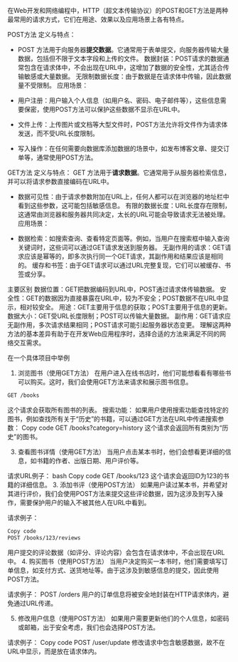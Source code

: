 在Web开发和网络编程中，HTTP（超文本传输协议）的POST和GET方法是两种最常用的请求方式，它们在用途、效果以及应用场景上各有特点。

POST方法
定义与特点：

- POST 方法用于向服务器**提交数据**。它通常用于表单提交，向服务器传输大量数据，包括但不限于文本字段和上传的文件。
数据封装：POST请求的数据通常包含在请求体中，不会出现在URL中，这增加了数据的安全性，尤其适合传输敏感或大量数据。
无限制数据长度：由于数据是在请求体中传输，因此数据量不受限制。
应用场景：

- 用户注册：用户输入个人信息（如用户名、密码、电子邮件等），这些信息需要保密，使用POST方法可以保护这些数据不显示在URL中。
- 文件上传：上传图片或文档等大型文件时，POST方法允许将文件作为请求体发送，而不受URL长度限制。
- 写入操作：在任何需要向数据库添加数据的场景中，如发布博客文章、提交订单等，通常使用POST方法。

GET方法
定义与特点：
GET 方法用于**请求数据**。它通常用于从服务器检索信息，并可以将请求参数直接编码在URL中。
- 数据可见性：由于请求参数附加在URL上，任何人都可以在浏览器的地址栏中看到这些参数，这可能包括敏感信息。
有限的数据长度：URL长度存在限制，这通常由浏览器和服务器共同决定，太长的URL可能会导致请求无法被处理。
应用场景：

- 数据检索：如搜索查询、查看特定页面等。例如，当用户在搜索框中输入查询关键词时，这些词可以通过GET请求发送到服务器。
无副作用的请求：GET请求应该是幂等的，即多次执行同一个GET请求，其副作用和结果应该是相同的。
缓存和书签：由于GET请求可以通过URL完整复现，它们可以被缓存、书签或分享。

主要区别
数据位置：GET把数据编码到URL中，POST通过请求体传输数据。
安全性：GET的数据因为直接暴露在URL中，较为不安全；POST数据不在URL中显示，相对较安全。
用途：GET主要用于信息的获取；POST主要用于信息的更新。
数据大小：GET受URL长度限制；POST可以传输大量数据。
副作用：GET请求应无副作用，多次请求结果相同；POST请求可能引起服务器状态变更。
理解这两种方法的基本差异有助于在开发Web应用程序时，选择合适的方法来满足不同的网络交互需求。

在一个具体项目中举例

1. 浏览图书（使用GET方法）
在用户进入在线书店时，他们可能想看看有哪些书可以购买。这时，我们会使用GET方法来请求和展示图书信息。

```bash
GET /books
```
这个请求会获取所有图书的列表。
搜索功能：
如果用户使用搜索功能查找特定的图书，例如查找所有关于“历史”的书籍，可以通过GET方法在URL中传递搜索参数：
Copy code
GET /books?category=history
这个请求会返回所有类别为“历史”的图书。

3. 查看图书详情（使用GET方法）
当用户点击某本书时，他们会想看更详细的信息，如书籍的作者、出版日期、用户评价等。

请求URL例子：
bash
Copy code
GET /books/123
这个请求会返回ID为123的书籍的详细信息。
3. 添加书评（使用POST方法）
如果用户读过某本书，并希望对其进行评价，我们会使用POST方法来提交这些评论数据，因为这涉及到写入操作，需要保护用户的输入不被其他人在URL中看到。

请求例子：
```bash
Copy code
POST /books/123/reviews
```
用户提交的评论数据（如评分、评论内容）会包含在请求体中，不会出现在URL中。
4. 购买图书（使用POST方法）
当用户决定购买一本书时，他们需要填写订单信息，如支付方式、送货地址等。由于这涉及到敏感信息的提交，因此使用POST方法。

请求例子：
POST /orders
用户的订单信息将被安全地封装在HTTP请求体内，避免通过URL传递。

5. 修改用户信息（使用POST方法）
如果用户需要更新他们的个人信息，如密码或邮箱，出于安全考虑，我们也会选择POST方法。

请求例子：
Copy code
POST /user/update
修改请求中包含敏感数据，故不在URL中显示，而是放在请求体内。
